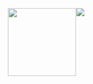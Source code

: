 
<div style="display: flex; justify-content: center;">
    <div style="margin-right: 1px;">
        <img height="137px" src="https://github-readme-stats.vercel.app/api?username=ZerirlKeou&hide_title=true&hide_border=true&show_icons=trueline_height=21&text_color=000&icon_color=000&bg_color=0,ea6161,ffc64d,fffc4d,52fa5a&theme=graywhite" />
    </div>
    <div>
        <img src="https://github-readme-stats.vercel.app/api/top-langs/?username=ZerirlKeou&hide_title=true&hide_border=true&layout=compact&langs_count=6&text_color=000&icon_color=fff&bg_color=0,52fa5a,4dfcff,c64dff&theme=graywhite" />
    </div>
</div>
